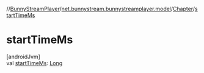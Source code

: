 //[BunnyStreamPlayer](../../../index.md)/[net.bunnystream.bunnystreamplayer.model](../index.md)/[Chapter](index.md)/[startTimeMs](start-time-ms.md)

# startTimeMs

[androidJvm]\
val [startTimeMs](start-time-ms.md): [Long](https://kotlinlang.org/api/latest/jvm/stdlib/kotlin-stdlib/kotlin/-long/index.html)
